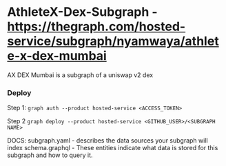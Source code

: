 # AthleteX-Dex-Subgraph - https://thegraph.com/hosted-service/subgraph/nyamwaya/athlete-x-dex-mumbai
AX DEX Mumbai is a subgraph of a uniswap v2 dex


### Deploy 

Step 1: ```graph auth --product hosted-service <ACCESS_TOKEN>```

Step 2 ```graph deploy --product hosted-service <GITHUB_USER>/<SUBGRAPH NAME>```



DOCS: 
subgraph.yaml - describes the data sources your subgraph will index
schema.graphql - These entities indicate what data is stored for this subgraph and how to query it.
